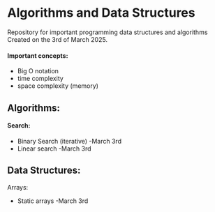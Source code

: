 # Algorithms and Data Structures

Repository for important programming data structures and algorithms  
Created on the 3rd of March 2025.

#### Important concepts:
- Big O notation
- time complexity
- space complexity (memory)

## Algorithms:

#### Search:
- Binary Search (iterative) -March 3rd
- Linear search -March 3rd

## Data Structures:

Arrays:
- Static arrays -March 3rd